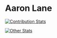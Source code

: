 <!--
**aaron-lane/aaron-lane** is a ✨ _special_ ✨ repository because its `README.md` (this file) appears on your GitHub profile.

Here are some ideas to get you started:

- 🔭 I’m currently working on ...
- 🌱 I’m currently learning ...
- 👯 I’m looking to collaborate on ...
- 🤔 I’m looking for help with ...
- 💬 Ask me about ...
- 📫 How to reach me: ...
- 😄 Pronouns: ...
- ⚡ Fun fact: ...
-->

# Aaron Lane

[![Contribution Stats](https://github-contribution-stats.vercel.app/api/?username=aaron-lane)](https://github.com/LordDashMe/github-contribution-stats)

[![Other Stats](https://github-readme-stats.vercel.app/api?username=aaron-lane&count_private=true&show_icons=true)](https://github.com/anuraghazra/github-readme-stats)

